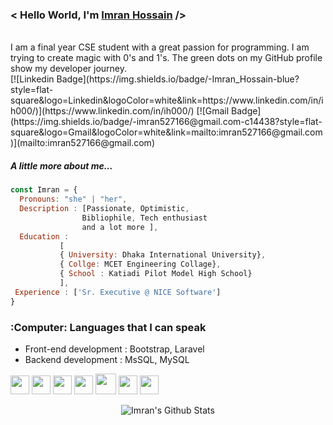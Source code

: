 
<h3> < Hello World, I'm <a href="https://facebook.com/cmt.imran" target="_blank"> Imran Hossain</a> /></h3><br>
I am a final year CSE student with a great passion for programming. I am trying to create magic with 0's and 1's. The green dots on my GitHub profile show my developer journey. 
<br>
[![Linkedin Badge](https://img.shields.io/badge/-Imran_Hossain-blue?style=flat-square&logo=Linkedin&logoColor=white&link=https://www.linkedin.com/in/ih000/)](https://www.linkedin.com/in/ih000/)  [![Gmail Badge](https://img.shields.io/badge/-imran527166@gmail.com-c14438?style=flat-square&logo=Gmail&logoColor=white&link=mailto:imran527166@gmail.com)](mailto:imran527166@gmail.com)
<br/>

##### A little more about me...  

```javascript
const Imran = {
  Pronouns: "she" | "her",
  Description : [Passionate, Optimistic, 
                Bibliophile, Tech enthusiast  
                and a lot more ],
  Education : 
           [ 
           { University: Dhaka International University}, 
           { Collge: MCET Engineering Collage}, 
           { School : Katiadi Pilot Model High School} 
           ],
 Experience : ['Sr. Executive @ NICE Software']
}
```


### :Computer: Languages that I can speak
* Front-end development :  Bootstrap, Laravel
* Backend development : MsSQL, MySQL


 <img src = 'https://image.flaticon.com/icons/png/512/2306/2306173.png' height='30'/>  
 <img src = 'https://image.flaticon.com/icons/svg/919/919827.svg' width='30'/> 
 <img src = 'https://github.com/MarikIshtar007/MarikIshtar007/blob/master/images/css.svg' width='30'/> 
 <img src = 'https://github.com/MarikIshtar007/MarikIshtar007/blob/master/images/js.svg' width='30'/>
 <img src = 'https://github.com/MarikIshtar007/MarikIshtar007/blob/master/images/bootstrap.svg' width='33'/>    
 <img src = 'https://github.com/MarikIshtar007/MarikIshtar007/blob/master/images/cpp.svg' width='30'/>   
 <img src = 'https://github.com/MarikIshtar007/MarikIshtar007/blob/master/images/sql.svg' width='30'/>



<p align="center"> 
  <img src="https://github-readme-stats.vercel.app/api?username=cmtimran&theme=radical&show_icons=true" alt="Imran's Github Stats" />
</p>



